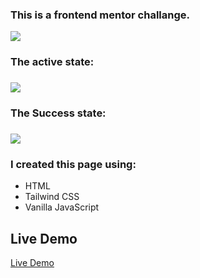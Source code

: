 <h3 center> This is a frontend mentor challange.</h3>
<img center src="./assets/images/Screenshot (158).png" />
<h3 left>The active state: <h3>
<img center src="./assets/images/Screenshot (157).png" />
<h3 left>The Success state: <h3>
<img center src="./assets/images/Screenshot (159).png" />
<h3 center>I created this page using:</h3>
<ul> 
<li>HTML </li>
<li>Tailwind CSS </li>
<li>Vanilla JavaScript </li>
</ul>

## Live Demo

[Live Demo](https://jide-nna-newsletter-page.netlify.app/)
